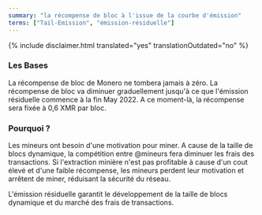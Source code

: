 ```yaml
---
summary: "la récompense de bloc à l'issue de la courbe d'émission"
terms: ["Tail-Emission", "émission-résiduelle"]
---
```


{% include disclaimer.html translated="yes" translationOutdated="no" %}

### Les Bases

La récompense de bloc de Monero ne tombera jamais à zéro. La récompense de
bloc va diminuer graduellement jusqu'à ce que l'émission résiduelle commence
à la fin May 2022. A ce moment-là, la récompense sera fixée à 0,6 XMR par
bloc.

### Pourquoi ?

Les mineurs ont besoin d'une motivation pour miner. A cause de la taille de
blocs dynamique, la compétition entre @mineurs fera diminuer les frais des
transactions. Si l'extraction minière n'est pas profitable à cause d'un cout
élevé et d'une faible récompense, les mineurs perdent leur motivation et
arrêtent de miner, réduisant la sécurité du réseau.

L'émission résiduelle garantit le développement de la taille de blocs
dynamique et du marché des frais de transactions.
